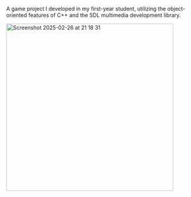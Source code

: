 <p>A game project I developed in my first-year student, utilizing the object-oriented features of C++ and the SDL multimedia development library.</p>
<img width="443" alt="Screenshot 2025-02-26 at 21 18 31" src="https://github.com/user-attachments/assets/1170ae31-8291-4f3e-8e16-db7169f7fe7e" />
